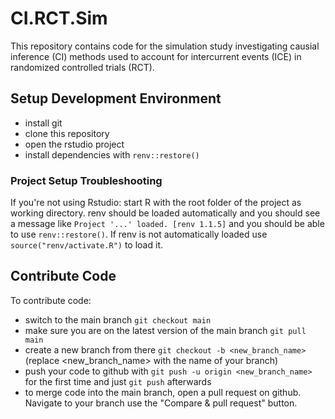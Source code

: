 # CI.RCT.Sim

This repository contains code for the simulation study investigating causial
inference (CI) methods used to account for intercurrent events (ICE) in
randomized controlled trials (RCT).

## Setup Development Environment

* install git
* clone this repository
* open the rstudio project
* install dependencies with `renv::restore()`

### Project Setup Troubleshooting

If you're not using Rstudio: start R with the root folder of the project as
working directory. renv should be loaded automatically and you should see a
message like `Project '...' loaded. [renv 1.1.5]` and you should be able to use
`renv::restore()`. If renv is not automatically loaded use
`source("renv/activate.R")` to load it.

## Contribute Code

To contribute code:

* switch to the main branch `git checkout main`
* make sure you are on the latest version of the main branch `git pull main`
* create a new branch from there `git checkout -b <new_branch_name>` (replace <new_branch_name> with the name of your branch)
* push your code to github with `git push -u origin <new_branch_name>` for the first time and just `git push` afterwards
* to merge code into the main branch, open a pull request on github. Navigate to your branch use the "Compare & pull request" button. 
